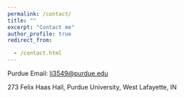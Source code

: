 ```yaml
---
permalink: /contact/
title: ""
excerpt: "Contact me"
author_profile: true
redirect_from: 

  - /contact.html
---
```

[<i class="fa fa-fw fa-envelope fa-2x"></i>](mailto:li3549@purdue.edu) Purdue Email: li3549@purdue.edu

[<i class="fa fa-fw fa-map-marker fa-2x"></i>](https://www.google.com/maps/place/Felix+Haas+Hall/@40.4268063,-86.9185349,17z/data=!3m1!4b1!4m5!3m4!1s0x8812e2b3ea0869c9:0xe75c6b7828bf42f8!8m2!3d40.4268022!4d-86.9163462)273 Felix Haas Hall, Purdue University, West Lafayette, IN

